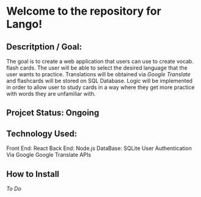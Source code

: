 # Welcome to the repository for Lango!

## Descritption / Goal:
The goal is to create a web application that users can use to create vocab.
flash cards. The user will be able to select the desired language that the user
wants to practice. Translations will be obtained via *Google Translate* and
flashcards will be stored on SQL Database. Logic will be implemented in order to
allow user to study cards in a way where they get more practice with words they
are unfamiliar with. 

## Projcet Status: **Ongoing**

## Technology Used:
Front End: React
Back End: Node.js
DataBase: SQLite
User Authentication Via Google
Google Translate APIs

## How to Install
*To Do*
